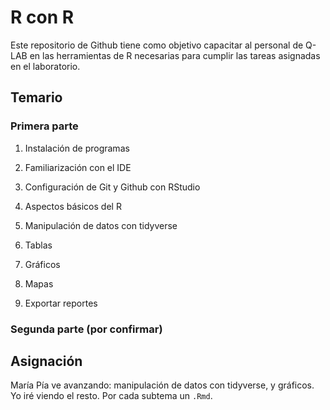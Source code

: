 
<!-- README.md is generated from README.Rmd. Please edit that file -->

# R con R

<!-- badges: start -->
<!-- badges: end -->

Este repositorio de Github tiene como objetivo capacitar al personal de
Q-LAB en las herramientas de R necesarias para cumplir las tareas
asignadas en el laboratorio.

## Temario

### Primera parte

1.  Instalación de programas

2.  Familiarización con el IDE

3.  Configuración de Git y Github con RStudio

4.  Aspectos básicos del R

5.  Manipulación de datos con tidyverse

6.  Tablas

7.  Gráficos

8.  Mapas

9.  Exportar reportes

### Segunda parte (por confirmar)

## Asignación

María Pía ve avanzando: manipulación de datos con tidyverse, y gráficos.
Yo iré viendo el resto. Por cada subtema un `.Rmd`.
